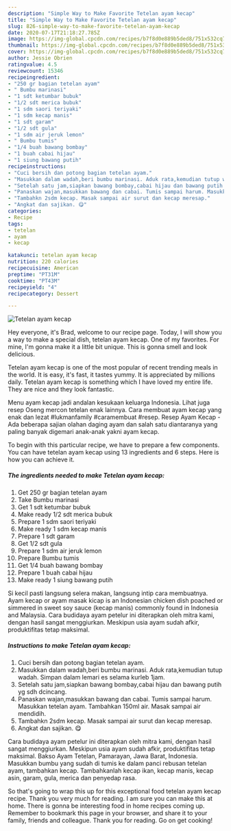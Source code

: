```yaml
---
description: "Simple Way to Make Favorite Tetelan ayam kecap"
title: "Simple Way to Make Favorite Tetelan ayam kecap"
slug: 826-simple-way-to-make-favorite-tetelan-ayam-kecap
date: 2020-07-17T21:18:27.785Z
image: https://img-global.cpcdn.com/recipes/b7f8d0e889b5ded8/751x532cq70/tetelan-ayam-kecap-foto-resep-utama.jpg
thumbnail: https://img-global.cpcdn.com/recipes/b7f8d0e889b5ded8/751x532cq70/tetelan-ayam-kecap-foto-resep-utama.jpg
cover: https://img-global.cpcdn.com/recipes/b7f8d0e889b5ded8/751x532cq70/tetelan-ayam-kecap-foto-resep-utama.jpg
author: Jessie Obrien
ratingvalue: 4.5
reviewcount: 15346
recipeingredient:
- "250 gr bagian tetelan ayam"
- " Bumbu marinasi"
- "1 sdt ketumbar bubuk"
- "1/2 sdt merica bubuk"
- "1 sdm saori teriyaki"
- "1 sdm kecap manis"
- "1 sdt garam"
- "1/2 sdt gula"
- "1 sdm air jeruk lemon"
- " Bumbu tumis"
- "1/4 buah bawang bombay"
- "1 buah cabai hijau"
- "1 siung bawang putih"
recipeinstructions:
- "Cuci bersih dan potong bagian tetelan ayam."
- "Masukkan dalam wadah,beri bumbu marinasi. Aduk rata,kemudian tutup wadah. Simpan dalam lemari es selama kurleb 1jam."
- "Setelah satu jam,siapkan bawang bombay,cabai hijau dan bawang putih yg sdh dcincang."
- "Panaskan wajan,masukkan bawang dan cabai. Tumis sampai harum. Masukkan tetelan ayam. Tambahkan 150ml air. Masak sampai air mendidih."
- "Tambahkn 2sdm kecap. Masak sampai air surut dan kecap meresap."
- "Angkat dan sajikan. 😋"
categories:
- Recipe
tags:
- tetelan
- ayam
- kecap

katakunci: tetelan ayam kecap 
nutrition: 220 calories
recipecuisine: American
preptime: "PT31M"
cooktime: "PT43M"
recipeyield: "4"
recipecategory: Dessert

---
```



![Tetelan ayam kecap](https://img-global.cpcdn.com/recipes/b7f8d0e889b5ded8/751x532cq70/tetelan-ayam-kecap-foto-resep-utama.jpg)

Hey everyone, it's Brad, welcome to our recipe page. Today, I will show you a way to make a special dish, tetelan ayam kecap. One of my favorites. For mine, I'm gonna make it a little bit unique. This is gonna smell and look delicious.

Tetelan ayam kecap is one of the most popular of recent trending meals in the world. It is easy, it's fast, it tastes yummy. It is appreciated by millions daily. Tetelan ayam kecap is something which I have loved my entire life. They are nice and they look fantastic.

Menu ayam kecap jadi andalan kesukaan keluarga Indonesia. Lihat juga resep Oseng mercon tetelan enak lainnya. Cara membuat ayam kecap yang enak dan lezat #lukmanfamily #caramembuat #resep. Resep Ayam Kecap - Ada beberapa sajian olahan daging ayam dan salah satu diantaranya yang paling banyak digemari anak-anak yakni ayam kecap.


To begin with this particular recipe, we have to prepare a few components. You can have tetelan ayam kecap using 13 ingredients and 6 steps. Here is how you can achieve it.

<!--inarticleads1-->

##### The ingredients needed to make Tetelan ayam kecap:

1. Get 250 gr bagian tetelan ayam
1. Take  Bumbu marinasi
1. Get 1 sdt ketumbar bubuk
1. Make ready 1/2 sdt merica bubuk
1. Prepare 1 sdm saori teriyaki
1. Make ready 1 sdm kecap manis
1. Prepare 1 sdt garam
1. Get 1/2 sdt gula
1. Prepare 1 sdm air jeruk lemon
1. Prepare  Bumbu tumis
1. Get 1/4 buah bawang bombay
1. Prepare 1 buah cabai hijau
1. Make ready 1 siung bawang putih


Si kecil pasti langsung selera makan, langsung intip cara membuatnya. Ayam kecap or ayam masak kicap is an Indonesian chicken dish poached or simmered in sweet soy sauce (kecap manis) commonly found in Indonesia and Malaysia. Cara budidaya ayam petelur ini diterapkan oleh mitra kami, dengan hasil sangat menggiurkan. Meskipun usia ayam sudah afkir, produktifitas tetap maksimal. 

<!--inarticleads2-->

##### Instructions to make Tetelan ayam kecap:

1. Cuci bersih dan potong bagian tetelan ayam.
1. Masukkan dalam wadah,beri bumbu marinasi. Aduk rata,kemudian tutup wadah. Simpan dalam lemari es selama kurleb 1jam.
1. Setelah satu jam,siapkan bawang bombay,cabai hijau dan bawang putih yg sdh dcincang.
1. Panaskan wajan,masukkan bawang dan cabai. Tumis sampai harum. Masukkan tetelan ayam. Tambahkan 150ml air. Masak sampai air mendidih.
1. Tambahkn 2sdm kecap. Masak sampai air surut dan kecap meresap.
1. Angkat dan sajikan. 😋


Cara budidaya ayam petelur ini diterapkan oleh mitra kami, dengan hasil sangat menggiurkan. Meskipun usia ayam sudah afkir, produktifitas tetap maksimal. Bakso Ayam Tetelan, Pamarayan, Jawa Barat, Indonesia. Masukkan bumbu yang sudah di tumis ke dalam panci rebusan tetelan ayam, tambahkan kecap. Tambahkanlah kecap ikan, kecap manis, kecap asin, garam, gula, merica dan penyedap rasa. 

So that's going to wrap this up for this exceptional food tetelan ayam kecap recipe. Thank you very much for reading. I am sure you can make this at home. There is gonna be interesting food in home recipes coming up. Remember to bookmark this page in your browser, and share it to your family, friends and colleague. Thank you for reading. Go on get cooking!
